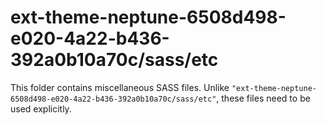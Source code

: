 # ext-theme-neptune-6508d498-e020-4a22-b436-392a0b10a70c/sass/etc

This folder contains miscellaneous SASS files. Unlike `"ext-theme-neptune-6508d498-e020-4a22-b436-392a0b10a70c/sass/etc"`, these files
need to be used explicitly.
